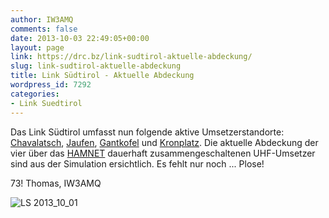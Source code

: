 ```yaml
---
author: IW3AMQ
comments: false
date: 2013-10-03 22:49:05+00:00
layout: page
link: https://drc.bz/link-sudtirol-aktuelle-abdeckung/
slug: link-sudtirol-aktuelle-abdeckung
title: Link Südtirol - Aktuelle Abdeckung
wordpress_id: 7292
categories:
- Link Suedtirol
---
```


Das Link Südtirol umfasst nun folgende aktive Umsetzerstandorte: [Chavalatsch](http://iw3amq.cisarbz.org/?page_id=369http://), [Jaufen](https://drc.bz/relaisstandorte/jaufen/), [Gantkofel](http://iw3amq.cisarbz.org/?page_id=195) und [Kronplatz](https://drc.bz/relaisstandorte/kronplatz/). Die aktuelle Abdeckung der vier über das [HAMNET](https://drc.bz/hamnet/) dauerhaft zusammengeschaltenen UHF-Umsetzer sind aus der Simulation ersichtlich. Es fehlt nur noch ... Plose!

73! Thomas, IW3AMQ

![LS 2013_10_01](https://drc.bz/wp-content/uploads/2013/10/LS-2013_10_01-1024x505.jpg)
